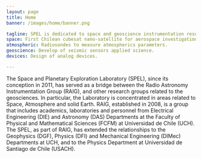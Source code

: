```yaml
---
layout: page
title: Home
banner: /images/home/banner.png

tagline: SPEL is dedicated to space and geoscience instrumentation research and development.
space: First Chilean cubesat nano-satellite for aerospace investigation.
atmospheric: Radiosondes to measure atmospherics parameters.
geoscience: Develop of seismic sensors applied science.
devices: Design of analog devices.

---
```


The Space and Planetary Exploration Laboratory (SPEL), since its conception in 2011, has served as a bridge
between the Radio Astronomy Instrumentation Group (RAIG), and other research groups related to the geosciences.
In particular, the Laboratory is concentrated in areas related to Space, Atmosphere and solid Earth. RAIG, 
established in 2008, is a group that includes academics, laboratories and personnel from Electrical Engineering (DIE) 
and Astronomy (DAS) Departments at the Faculty of Physical and Mathematical Sciences (FCFM) at Universidad de Chile (UCH).
The SPEL, as part of RAIG, has extended the relationships to the Geophysics (DGF), Physics (DFI) and Mechanical
Engineering (DIMec) Departments at UCH, and to the Physics Department at Universidad de Santiago de Chile (USACH).    
